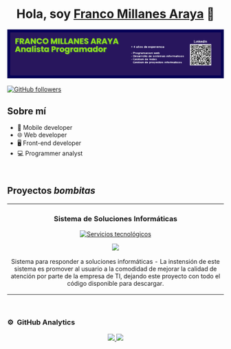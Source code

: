 <div align="center">
    <h1 align="center">Hola, soy <a href="https://curriculum-vitae-p4yu321xr-franko2015.vercel.app">Franco Millanes Araya</a> 👋</h1>
</div>
<img src="./banner.svg">

[![GitHub followers](https://img.shields.io/github/followers/Franko2015?style=social)](https://github.com/Franko2015)

## Sobre mí

- 📲 Mobile developer
- 🌐 Web developer
- 🖥️ Front-end developer
- 💻 Programmer analyst

<br>

## Proyectos *bombitas*
<table>
<!-- Aquí puedes modificar la información de tus proyectos -->
<tr>
<td width="50%">
    <h3 align="center">Sistema de Soluciones Informáticas</h3>
    <div align="center">
        <a href="https://github.com/Franko2015/Servicios" target="_blank"><img src="https://blogger.googleusercontent.com/img/a/AVvXsEgFmfT2HWYtBoS1Po1iByADJvJaqZyIUOZ4orJK0m5tDtXYLVy4r7T71QrDB3rIQ5GwT-5TyYlmErL5Jm1BXtpuvN4WuJJXr0T15JJFiGc8IgAdjmuXuPgca7XfHsNGvHuZBciOLhaDdTjOwxbpzKUrx2GPQmh_E0rVZru83K5FjofJ7EGXH3z2cP7w82XS=s1600" width="400" alt="Servicios tecnológicos"></a>
        <p>
            <a href="https://github.com/Franko2015/Servicios" target="_blank">
                <img src="https://img.shields.io/badge/CÓDIGO-ff9?style=for-the-badge&logo=github&logoColor=black">
            </a>
        </p>
        <p>Sistema para responder a soluciones informáticas</strong> - La instensión de este sistema es promover al usuario a la comodidad de mejorar la calidad de atención por parte de la empresa de TI, dejando este proyecto</strong> con todo el código disponible para descargar.</p>
    </div>                                                               
</td>

<!-- Puedes agregar más proyectos aquí -->

</table>
</div>
<br>

### ⚙️ &nbsp;GitHub Analytics

<p align="center">
    <a href="https://github.com/Franko2015">
        <img height="180em" src="https://github-readme-stats-eight-theta.vercel.app/api?username=Franko2015&show_icons=true&theme=algolia&include_all_commits=true&count_private=true"/>
        <img height="180em" src="https://github-readme-stats-eight-theta.vercel.app/api/top-langs/?username=Franko2015&layout=compact&langs_count=8&theme=algolia"/>
    </a>
</p>
